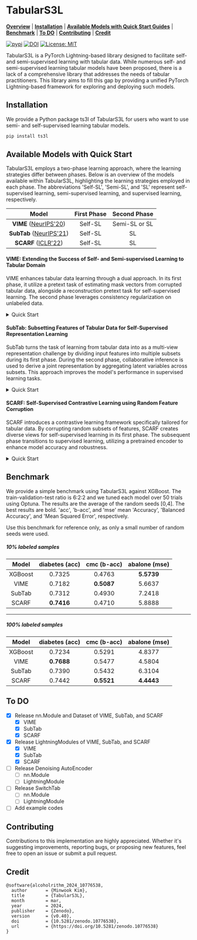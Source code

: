 # TabularS3L

[**Overview**](#tabulars3l)
| [**Installation**](#installation)
| [**Available Models with Quick Start Guides**](#available-models-with-quick-start)
| [**Benchmark**](#benchmark)
| [**To DO**](#to-do)
| [**Contributing**](#contributing)
| [**Credit**](#credit)


[![pypi](https://img.shields.io/pypi/v/ts3l)](https://pypi.org/project/ts3l/0.20/)
[![DOI](https://zenodo.org/badge/756740921.svg)](https://zenodo.org/doi/10.5281/zenodo.10776537)
[![License: MIT](https://img.shields.io/badge/License-MIT-yellow.svg)](https://opensource.org/licenses/MIT)

TabularS3L is a PyTorch Lightning-based library designed to facilitate self- and semi-supervised learning with tabular data. While numerous self- and semi-supervised learning tabular models have been proposed, there is a lack of a comprehensive library that addresses the needs of tabular practitioners. This library aims to fill this gap by providing a unified PyTorch Lightning-based framework for exploring and deploying such models.

## Installation
We provide a Python package ts3l of TabularS3L for users who want to use semi- and self-supervised learning tabular models.

```sh
pip install ts3l
```

## Available Models with Quick Start

TabularS3L employs a two-phase learning approach, where the learning strategies differ between phases. Below is an overview of the models available within TabularS3L, highlighting the learning strategies employed in each phase. The abbreviations 'Self-SL', 'Semi-SL', and 'SL' represent self-supervised learning, semi-supervised learning, and supervised learning, respectively.

| Model | First Phase | Second Phase |
|:---:|:---:|:---:|
| **VIME** ([NeurIPS'20](https://proceedings.neurips.cc/paper/2020/hash/7d97667a3e056acab9aaf653807b4a03-Abstract.html)) | Self-SL | Semi-SL or SL |
| **SubTab** ([NeurIPS'21](https://proceedings.neurips.cc/paper/2021/hash/9c8661befae6dbcd08304dbf4dcaf0db-Abstract.html)) | Self-SL | SL |
| **SCARF** ([ICLR'22](https://iclr.cc/virtual/2022/spotlight/6297))| Self-SL | SL |

#### VIME: Extending the Success of Self- and Semi-supervised Learning to Tabular Domain
VIME enhances tabular data learning through a dual approach. In its first phase, it utilize a pretext task of estimating mask vectors from corrupted tabular data, alongside a reconstruction pretext task for self-supervised learning. The second phase leverages consistency regularization on unlabeled data.

<details close>
  <summary>Quick Start</summary>
  
  ```python
  # Assume that we have X_train, X_valid, X_test, y_train, y_valid, y_test, categorical_cols, and continuous_cols

  # Prepare the VIMELightning Module
  from ts3l.pl_modules import VIMELightning
  from ts3l.utils.vime_utils import VIMEDataset
  from ts3l.utils import TS3LDataModule
  from ts3l.utils.vime_utils import VIMEConfig
  from pytorch_lightning import Trainer

  metric = "accuracy_score"
  input_dim = X_train.shape[1]
  hidden_dim = 1024
  output_dim = 2
  alpha1 = 2.0
  alpha2 = 2.0
  beta = 1.0
  K = 3
  p_m = 0.2

  batch_size = 128

  X_train, X_unlabeled, y_train, _ = train_test_split(X_train, y_train, train_size = 0.1, random_state=0, stratify=y_train)

  config = VIMEConfig( task="classification", loss_fn="CrossEntropyLoss", metric=metric, metric_hparams={},
  input_dim=input_dim, hidden_dim=hidden_dim,
  output_dim=output_dim, alpha1=alpha1, alpha2=alpha2, 
  beta=beta, K=K, p_m = p_m,
  num_categoricals=len(category_cols), num_continuous=len(continuous_cols)
  )

  pl_vime = VIMELightning(config)

  ### First Phase Learning
  train_ds = VIMEDataset(X = X_train, unlabeled_data = X_unlabeled, config=config, continuous_cols = continuous_cols, category_cols = category_cols)
  valid_ds = VIMEDataset(X = X_valid, config=config, continuous_cols = continuous_cols, category_cols = category_cols)

  datamodule = TS3LDataModule(train_ds, valid_ds, batch_size, train_sampler='random')

  trainer = Trainer(
                      accelerator = 'cpu',
                      max_epochs = 20,
                      num_sanity_val_steps = 2,
      )

  trainer.fit(pl_vime, datamodule)

  ### Second Phase Learning
  from ts3l.utils.vime_utils import VIMESemiSLCollateFN

  pl_vime.set_second_phase()

  train_ds = VIMEDataset(X_train, y_train.values, config, unlabeled_data=X_unlabeled, continuous_cols=continuous_cols, category_cols=category_cols, is_second_phase=True)
  valid_ds = VIMEDataset(X_valid, y_valid.values, config, continuous_cols=continuous_cols, category_cols=category_cols, is_second_phase=True)
          
  datamodule = TS3LDataModule(train_ds, valid_ds, batch_size = batch_size, train_sampler="weighted", train_collate_fn=VIMESemiSLCollateFN())

  trainer.fit(pl_vime, datamodule)

  # Evaluation
  from sklearn.metrics import accuracy_score
  import torch
  from torch.nn import functional as F
  from torch.utils.data import DataLoader, SequentialSampler

  test_ds = VIMEDataset(X_test, category_cols=category_cols, continuous_cols=continuous_cols, is_second_phase=True)
  test_dl = DataLoader(test_ds, batch_size, shuffle=False, sampler = SequentialSampler(test_ds))

  preds = trainer.predict(pl_vime, test_dl)
          
  preds = F.softmax(torch.concat([out.cpu() for out in preds]).squeeze(),dim=1)

  accuracy = accuracy_score(y_test, preds.argmax(1))

  print("Accuracy %.2f" % accuracy)
  ```

</details>


#### SubTab: Subsetting Features of Tabular Data for Self-Supervised Representation Learning
SubTab turns the task of learning from tabular data into as a multi-view representation challenge by dividing input features into multiple subsets during its first phase. During the second phase, collaborative inference is used to derive a joint representation by aggregating latent variables across subsets. This approach improves the model's performance in supervised learning tasks.

<details close>
  <summary>Quick Start</summary>
  
  ```python
  # Assume that we have X_train, X_valid, X_test, y_train, y_valid, y_test, categorical_cols, and continuous_cols

  # Prepare the SubTabLightning Module
  from ts3l.pl_modules import SubTabLightning
  from ts3l.utils.subtab_utils import SubTabDataset, SubTabCollateFN
  from ts3l.utils import TS3LDataModule
  from ts3l.utils.subtab_utils import SubTabConfig
  from pytorch_lightning import Trainer

  metric = "accuracy_score"
  input_dim = X_train.shape[1]
  hidden_dim = 1024
  output_dim = 2
  tau = 1.0
  use_cosine_similarity = True
  use_contrastive = True
  use_distance = True
  n_subsets = 4
  overlap_ratio = 0.75

  mask_ratio = 0.1
  noise_type = "Swap"
  noise_level = 0.1

  batch_size = 128
  max_epochs = 3

  X_train, X_unlabeled, y_train, _ = train_test_split(X_train, y_train, train_size = 0.1, random_state=0, stratify=y_train)

  config = SubTabConfig( task="classification", loss_fn="CrossEntropyLoss", metric=metric, metric_hparams={},
  input_dim=input_dim, hidden_dim=hidden_dim,
  output_dim=output_dim, tau=tau, use_cosine_similarity= use_cosine_similarity, use_contrastive=use_contrastive, use_distance=use_distance, 
  n_subsets=n_subsets, overlap_ratio=overlap_ratio, mask_ratio=mask_ratio, noise_type=noise_type, noise_level=noise_level
  )

  pl_subtab = SubTabLightning(config)

  ### First Phase Learning
  train_ds = SubTabDataset(X_train, unlabeled_data=X_unlabeled)
  valid_ds = SubTabDataset(X_valid)

  datamodule = TS3LDataModule(train_ds, valid_ds, batch_size, train_sampler='random', train_collate_fn=SubTabCollateFN(config), valid_collate_fn=SubTabCollateFN(config), n_jobs = 4)

  trainer = Trainer(
                      accelerator = 'cpu',
                      max_epochs = max_epochs,
                      num_sanity_val_steps = 2,
      )

  trainer.fit(pl_subtab, datamodule)

  ### Second Phase Learning

  pl_subtab.set_second_phase()

  train_ds = SubTabDataset(X_train, y_train.values)
  valid_ds = SubTabDataset(X_valid, y_valid.values)

  datamodule = TS3LDataModule(train_ds, valid_ds, batch_size = batch_size, train_sampler="weighted", train_collate_fn=SubTabCollateFN(config), valid_collate_fn=SubTabCollateFN(config))

  trainer.fit(pl_subtab, datamodule)

  # Evaluation
  from sklearn.metrics import accuracy_score
  import torch
  from torch.nn import functional as F
  from torch.utils.data import DataLoader, SequentialSampler

  test_ds = SubTabDataset(X_test)
  test_dl = DataLoader(test_ds, batch_size, shuffle=False, sampler = SequentialSampler(test_ds), num_workers=4, collate_fn=SubTabCollateFN(config))

  preds = trainer.predict(pl_subtab, test_dl)
          
  preds = F.softmax(torch.concat([out.cpu() for out in preds]).squeeze(),dim=1)

  accuracy = accuracy_score(y_test, preds.argmax(1))

  print("Accuracy %.2f" % accuracy)
  ```

</details>

#### SCARF: Self-Supervised Contrastive Learning using Random Feature Corruption
SCARF introduces a contrastive learning framework specifically tailored for tabular data. By corrupting random subsets of features, SCARF creates diverse views for self-supervised learning in its first phase. The subsequent phase transitions to supervised learning, utilizing a pretrained encoder to enhance model accuracy and robustness.

<details close>
  <summary>Quick Start</summary>
  
  ```python
  # Assume that we have X_train, X_valid, X_test, y_train, y_valid, y_test, categorical_cols, and continuous_cols

  # Prepare the SCARFLightning Module
  from ts3l.pl_modules import SCARFLightning
  from ts3l.utils.scarf_utils import SCARFDataset
  from ts3l.utils import TS3LDataModule
  from ts3l.utils.scarf_utils import SCARFConfig
  from pytorch_lightning import Trainer

  metric = "accuracy_score"
  input_dim = X_train.shape[1]
  hidden_dim = 1024
  output_dim = 2
  encoder_depth = 3
  head_depth = 1
  dropout_rate = 0.04

  corruption_rate = 0.6

  batch_size = 128
  max_epochs = 10

  X_train, X_unlabeled, y_train, _ = train_test_split(X_train, y_train, train_size = 0.1, random_state=0, stratify=y_train)

  config = SCARFConfig( task="classification", loss_fn="CrossEntropyLoss", metric=metric, metric_hparams={},
  input_dim=input_dim, hidden_dim=hidden_dim,
  output_dim=output_dim, encoder_depth=encoder_depth, head_depth=head_depth,
  dropout_rate=dropout_rate, corruption_rate = corruption_rate
  )

  pl_scarf = SCARFLightning(config)

  ### First Phase Learning
  train_ds = SCARFDataset(X_train, unlabeled_data=X_unlabeled, config = config)
  valid_ds = SCARFDataset(X_valid, config=config)

  datamodule = TS3LDataModule(train_ds, valid_ds, batch_size=batch_size, train_sampler="random")

  trainer = Trainer(
                      accelerator = 'cpu',
                      max_epochs = max_epochs,
                      num_sanity_val_steps = 2,
      )

  trainer.fit(pl_scarf, datamodule)

  ### Second Phase Learning

  pl_scarf.set_second_phase()

  train_ds = SCARFDataset(X_train, y_train.values, is_second_phase=True)
  valid_ds = SCARFDataset(X_valid, y_valid.values, is_second_phase=True)

  datamodule = TS3LDataModule(train_ds, valid_ds, batch_size = batch_size, train_sampler="weighted")

  trainer.fit(pl_scarf, datamodule)

  # Evaluation
  from sklearn.metrics import accuracy_score
  import torch
  from torch.nn import functional as F
  from torch.utils.data import DataLoader, SequentialSampler

  test_ds = SCARFDataset(X_test, is_second_phase=True)
  test_dl = DataLoader(test_ds, batch_size, shuffle=False, sampler = SequentialSampler(test_ds), num_workers=4)

  preds = trainer.predict(pl_scarf, test_dl)
          
  preds = F.softmax(torch.concat([out.cpu() for out in preds]).squeeze(),dim=1)

  accuracy = accuracy_score(y_test, preds.argmax(1))

  print("Accuracy %.2f" % accuracy)
  ```

</details>


## Benchmark

We provide a simple benchmark using TabularS3L against XGBoost. The train-validation-test ratio is 6:2:2 and we tuned each model over 50 trials using Optuna. The results are the average of the random seeds [0,4]. The best results are bold. 'acc', 'b-acc', and 'mse' mean 'Accuracy', 'Balanced Accuracy', and 'Mean Squared Error', respectively.

Use this benchmark for reference only, as only a small number of random seeds were used.

##### 10% labeled samples 

| Model | diabetes (acc) | cmc (b-acc) | abalone (mse) |
|:---:|:---:|:---:|:---:|
| XGBoost | 0.7325 | 0.4763 | **5.5739** |
| VIME | 0.7182 | **0.5087** | 5.6637 |
| SubTab | 0.7312 | 0.4930 | 7.2418 |
| SCARF | **0.7416** | 0.4710 | 5.8888 | 

--------

##### 100% labeled samples

| Model | diabetes (acc) | cmc (b-acc) | abalone (mse) |
|:---:|:---:|:---:|:---:|
| XGBoost | 0.7234 | 0.5291 | 4.8377 |
| VIME | **0.7688** | 0.5477 | 4.5804 |
| SubTab | 0.7390 | 0.5432 | 6.3104 |
| SCARF | 0.7442 | **0.5521** | **4.4443** |

## To DO

- [x] Release nn.Module and Dataset of VIME, SubTab, and SCARF
  - [x] VIME
  - [x] SubTab
  - [x] SCARF
- [x] Release LightningModules of VIME, SubTab, and SCARF
  - [x] VIME
  - [x] SubTab
  - [x] SCARF
- [ ] Release Denoising AutoEncoder
  - [ ] nn.Module
  - [ ] LightningModule
- [ ] Release SwitchTab
  - [ ] nn.Module
  - [ ] LightningModule
- [ ] Add example codes

## Contributing

Contributions to this implementation are highly appreciated. Whether it's suggesting improvements, reporting bugs, or proposing new features, feel free to open an issue or submit a pull request.


## Credit  
```
@software{alcoholrithm_2024_10776538,
  author       = {Minwook Kim},
  title        = {TabularS3L},
  month        = mar,
  year         = 2024,
  publisher    = {Zenodo},
  version      = {v0.40},
  doi          = {10.5281/zenodo.10776538},
  url          = {https://doi.org/10.5281/zenodo.10776538}
}
```

